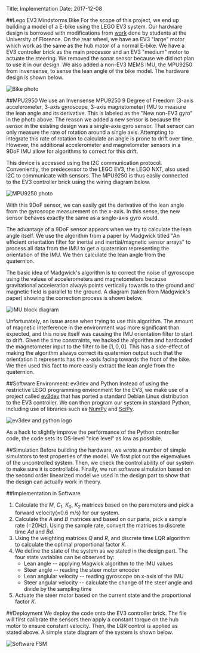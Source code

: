 Title: Implementation
Date: 2017-12-08

##Lego EV3 Mindstorms Bike
For the scope of this project, we end up building a model of a E-bike using the
LEGO EV3 system. Our hardware design is borrowed with modifications from
[work](https://www.mathworks.com/matlabcentral/fileexchange/58231-lego-mindstorms-ev3-bike-project)
done by students at the University of Florence. On the rear wheel, we have an
EV3 "large" motor which work as the same as the hub motor of a normal E-bike. We
have a EV3 controller brick as the main processor and an EV3 "medium" motor to
actuate the steering. We removed the sonar sensor because we did not plan to
use it in our design. We also added a non-EV3 MEMS IMU, the MPU9250 from
Invensense, to sense the lean angle of the bike model. The hardware design is
shown below.

![Bike photo]({filename}/static/Implementation_fig1.png)

##MPU2950
We use an Invensense MPU9250 9 Degree of Freedom (3-axis accelerometer, 3-axis
gyroscope, 3-axis magnetometer) IMU to measure the lean angle and its
derivative. This is labeled as the "New non-EV3 gyro" in the photo above. The
reason we added a new sensor is because the sensor in the existing design was a
single-axis gyro sensor. That sensor can only measure the rate of rotation
around a single axis. Attempting to integrate this rate of rotation to calculate
an angle is prone to drift over time. However, the additional accelerometer and
magnetometer sensors in a 9DoF IMU allow for algorithms to correct for this
drift.

This device is accessed using the I2C communication protocol. Conveniently, the
predecessor to the LEGO EV3, the LEGO NXT, also used I2C to communicate with
sensors. The MPU9250 is thus easily connected to the EV3 controller brick using
the wiring diagram below.

![MPU9250 photo]({filename}/static/Implementation_fig2.png)

With this 9DoF sensor, we can easily get the derivative of the lean angle from
the gyroscope measurement on the x-axis. In this sense, the new sensor behaves
exactly the same as a single-axis gyro would.

The advantage of a 9DoF sensor appears when we try to calculate the lean angle
itself. We use the algorithm from a paper by Madgwick titled "An efficient
orientation filter for inertial and inertial/magnetic sensor arrays" to process
all data from the IMU to get a quaternion representing the orientation of the
IMU. We then calculate the lean angle from the quaternion.

The basic idea of Madgwick's algorithm is to correct the noise of gyroscope
using the values of accelerometers and magnetometers because gravitational
acceleration always points vertically towards to the ground and magnetic field
is parallel to the ground. A diagram (taken from Madgwick's paper) showing the
correction process is shown below.

![IMU block diagram]({filename}/static/Implementation_fig3.png)

Unfortunately, an issue arose when trying to use this algorithm. The amount of
magnetic interference in the environment was more significant than expected, and
this noise itself was causing the IMU orientation filter to start to drift.
Given the time constraints, we hacked the algorithm and hardcoded the
magnetometer input to the filter to be $[1, 0, 0]$. This has a side-effect of
making the algorithm always correct its quaternion output such that the
orientation it represents has the x-axis facing towards the front of the bike.
We then used this fact to more easily extract the lean angle from the
quaternion.

##Software Environment: ev3dev and Python
Instead of using the restrictive LEGO programming environment for the EV3, we
make use of a project called [ev3dev](http://www.ev3dev.org/) that has ported
a standard Debian Linux distribution to the EV3 controller. We can then program
our system in standard Python, including use of libraries such as
[NumPy](http://www.numpy.org/) and [SciPy](https://www.scipy.org/).

![ev3dev and python logo]({filename}/static/Implementation_fig4.png)

As a hack to slightly improve the performance of the Python controller code, the
code sets its OS-level "nice level" as low as possible.

##Simulation
Before building the hardware, we wrote a number of simple simulators to test
properties of the model. We first plot out the eigenvalues of the
uncontrolled system. Then, we check the controllability of our system to make
sure it is controllable. Finally, we run software simulation based on the
second order linearized model we used in the design part to show that the design
can actually work in theory.

##Implementation in Software
1. Calculate the $M$, $C_1$, $K_0$, $K_2$ matrices based on the parameters and
   pick a forward velocity(≈0.6 m/s) for our system.
2. Calculate the $A$ and $B$ matrices and based on our parts, pick a sample rate
   (=20Hz). Using the sample rate, convert the matrices to discrete time $Ad$
   and $Bd$.
3. Using the weighting matrices $Q$ and $R$, and discrete time LQR algorithm to
   calculate the optimal proportional factor $K$.
4. We define the state of the system as we stated in the design part. The four
   state variables can be observed by:
    * Lean angle -- applying Magwick algorithm to the IMU values
    * Steer angle -- reading the steer motor encoder
    * Lean anglular velocity -- reading gyroscope on x-axis of the IMU
    * Steer angular velocity -- calculate the change of the steer angle and
      divide by the sampling time
5. Actuate the steer motor based on the current state and the proportional
   factor $K$.

##Deployment
We deploy the code onto the EV3 controller brick. The file will first calibrate
the sensors then apply a constant torque on the hub motor to ensure constant
velocity. Then, the LQR control is applied as stated above. A simple state
diagram of the system is shown below.

![Software FSM]({filename}/static/Implementation_fig5.png)

